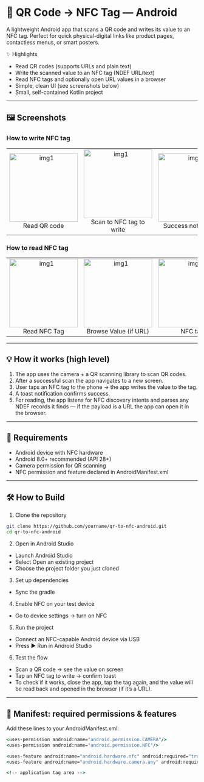 # 📱 QR Code → NFC Tag — Android

A lightweight Android app that scans a QR code and writes its value to an NFC tag. Perfect for quick physical-digital links like product pages, contactless menus, or smart posters.

✨ Highlights
- Read QR codes (supports URLs and plain text)
- Write the scanned value to an NFC tag (NDEF URL/text)
- Read NFC tags and optionally open URL values in a browser
- Simple, clean UI (see screenshots below)
- Small, self-contained Kotlin project
  
---

## 🖼️ Screenshots

### How to write NFC tag
<table>
  <tr>
    <td align="center"><img src="https://github.com/user-attachments/assets/db25f30b-9016-4260-b2e9-06c07b950229" alt="img1" width="180"/><br/>Read QR code</td>
    <td align="center"><img src="https://github.com/user-attachments/assets/8eae7461-9810-4023-9ab0-0af5504f6718" alt="img1" width="180"/><br/>Scan to NFC tag to write</td>
    <td align="center"><img src="https://github.com/user-attachments/assets/0b30dbf6-6f23-4a45-8c77-da7424395215" alt="img1" width="180"/><br/>Success notification</td>
  </tr>
</table>

### How to read NFC tag
<table>
  <tr>
  <td align="center"><img src="https://github.com/user-attachments/assets/e6d69acc-eada-4618-be20-7dcb0312eae4" alt="img1" width="180"/><br/>Read NFC Tag</td>
  <td align="center"><img src="https://github.com/user-attachments/assets/564198a1-f66a-4a11-9782-4b39142de459" alt="img1" width="180"/><br/>Browse Value (if URL)</td>
  <td align="center"><img src="https://github.com/user-attachments/assets/48e8afa6-4cc8-4e1d-8c94-12949688fcec" alt="img1" width="180"/><br/>NFC tag</td>
  </tr>
</table>

--- 

## 💡 How it works (high level)
1. The app uses the camera + a QR scanning library to scan QR codes.
2. After a successful scan the app navigates to a new screen.
3. User taps an NFC tag to the phone → the app writes the value to the tag.
4. A toast notification confirms success.
5. For reading, the app listens for NFC discovery intents and parses any NDEF records it finds — if the payload is a URL the app can open it in the browser.

---

## 🔧 Requirements
- Android device with NFC hardware
- Android 8.0+ recommended (API 28+)
- Camera permission for QR scanning
- NFC permission and feature declared in AndroidManifest.xml

--- 

## 🛠️ How to Build

1. Clone the repository
  ```bash
  git clone https://github.com/yourname/qr-to-nfc-android.git
  cd qr-to-nfc-android
  ```
2. Open in Android Studio
  - Launch Android Studio
  - Select Open an existing project
  - Choose the project folder you just cloned
3. Set up dependencies
  - Sync the gradle
4. Enable NFC on your test device
  - Go to device settings → turn on NFC
5. Run the project
  - Connect an NFC-capable Android device via USB
  - Press ▶️ Run in Android Studio
6. Test the flow
  - Scan a QR code → see the value on screen
  - Tap an NFC tag to write → confirm toast
  - To check if it works, close the app, tap the tag again, and the value will be read back and opened in the browser (if it’s a URL).

---

## 🔌 Manifest: required permissions & features
Add these lines to your AndroidManifest.xml:
```cmd
<uses-permission android:name="android.permission.CAMERA"/>
<uses-permission android:name="android.permission.NFC"/>

<uses-feature android:name="android.hardware.nfc" android:required="true"/>
<uses-feature android:name="android.hardware.camera.any" android:required="true"/>

<!-- application tag area -->
```

